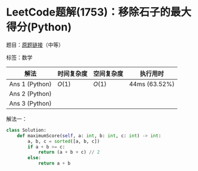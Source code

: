 # LeetCode题解(1753)：移除石子的最大得分(Python)

题目：[原题链接](https://leetcode-cn.com/problems/maximum-score-from-removing-stones/)（中等）

标签：数学

| 解法           | 时间复杂度 | 空间复杂度 | 执行用时      |
| -------------- | ---------- | ---------- | ------------- |
| Ans 1 (Python) | $O(1)$     | $O(1)$     | 44ms (63.52%) |
| Ans 2 (Python) |            |            |               |
| Ans 3 (Python) |            |            |               |

解法一：

```python
class Solution:
    def maximumScore(self, a: int, b: int, c: int) -> int:
        a, b, c = sorted([a, b, c])
        if a + b >= c:
            return (a + b + c) // 2
        else:
            return a + b
```

